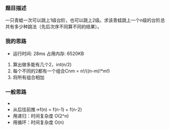 ### 题目描述
一只青蛙一次可以跳上1级台阶，也可以跳上2级。求该青蛙跳上一个n级的台阶总共有多少种跳法（先后次序不同算不同的结果）。

### 我的思路
* 运行时间: 28ms 占用内存: 6520KB
1. 算出做多能有几个2，int(n/2)
2. 每个不同的2都有一个组合Cnm = n!/((n-m)!*m!)
3. 将所有组合相加

### 一般思路
* 
* 从后往前推->f(n) = f(n-1) + f(n-2) 
* 用递归：时间复杂度 O(2^n)
* 用循环：时间复杂度 O(n)
